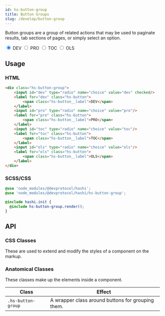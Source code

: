 ```yaml
---
id: hs-button-group
title: Button Groups
slug: /develop/button-group
---
```

Button groups are a group of related actions that may be used to paginate results, tab sections of pages, or simply select an option.

<div class="hs-component-preview">
    <div class="hs-component-preview__row">
        <div class="hs-button-group">
            <input id="dev" type="radio" name="choice" value="dev" checked/>
            <label for="dev" class="hs-button">
                <span class="hs-button__label">DEV</span>
            </label>
            <input id="pro" type="radio" name="choice" value="pro"/>
            <label for="pro" class="hs-button">
                <span class="hs-button__label">PRO</span>
            </label>
            <input id="toc" type="radio" name="choice" value="toc"/>
            <label for="toc" class="hs-button">
                <span class="hs-button__label">TOC</span>
            </label>
            <input id="ols" type="radio" name="choice" value="ols"/>
            <label for="ols" class="hs-button">
                <span class="hs-button__label">OLS</span>
            </label>
        </div>
    </div>
</div>

## Usage
### HTML
```html
<div class="hs-button-group">
    <input id="dev" type="radio" name="choice" value="dev" checked/>
    <label for="dev" class="hs-button">
        <span class="hs-button__label">DEV</span>
    </label>
    <input id="pro" type="radio" name="choice" value="pro"/>
    <label for="pro" class="hs-button">
        <span class="hs-button__label">PRO</span>
    </label>
    <input id="toc" type="radio" name="choice" value="toc"/>
    <label for="toc" class="hs-button">
        <span class="hs-button__label">TOC</span>
    </label>
    <input id="ols" type="radio" name="choice" value="ols"/>
    <label for="ols" class="hs-button">
        <span class="hs-button__label">OLS</span>
    </label>
</div>
```

### SCSS/CSS
```scss
@use 'node_modules/@devprotocol/hashi';
@use 'node_modules/@devprotocol/hashi/hs-button-group';

@include hashi.init {
  @include hs-button-group.render();
}
```

## API
### CSS Classes
These are used to extend and modify the styles of a component on the markup.

### Anatomical Classes
These classes make up the elements inside a component.

| Class              | Effect                                            |
|--------------------|---------------------------------------------------|
| `.hs-button-group` | A wrapper class around buttons for grouping them. |